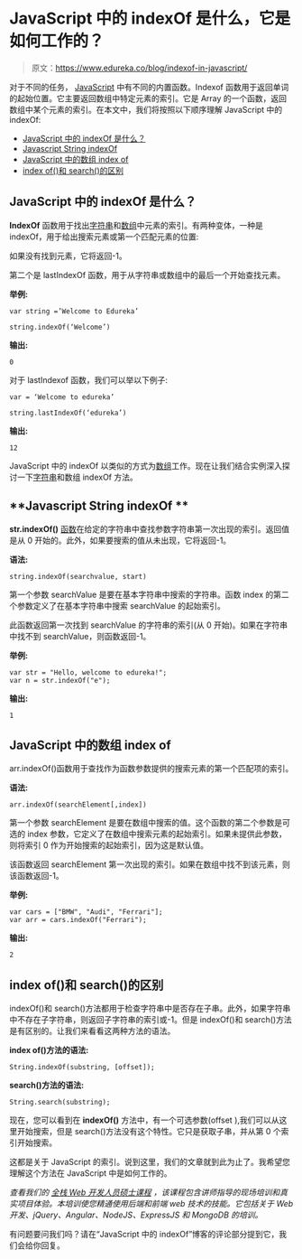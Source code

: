# JavaScript 中的 indexOf 是什么，它是如何工作的？

> 原文：<https://www.edureka.co/blog/indexof-in-javascript/>

对于不同的任务， [JavaScript](https://www.edureka.co/blog/javascript-tutorial/) 中有不同的内置函数。Indexof 函数用于返回单词的起始位置。它主要返回数组中特定元素的索引。它是 Array 的一个函数，返回数组中某个元素的索引。在本文中，我们将按照以下顺序理解 JavaScript 中的 indexOf:

*   [JavaScript 中的 indexOf 是什么？](#what)
*   [Javascript String indexOf](#string)
*   [JavaScript 中的数组 index of](#array)
*   [index of()和 search()的区别](#difference)

## **JavaScript 中的 indexOf 是什么？**

**IndexOf** 函数用于找出[字符串](https://www.edureka.co/blog/javascript-string-functions/)和[数组](https://www.edureka.co/blog/javascript-array/)中元素的索引。有两种变体，一种是 indexOf，用于给出搜索元素或第一个匹配元素的位置:

如果没有找到元素，它将返回-1。

第二个是 lastIndexOf 函数，用于从字符串或数组中的最后一个开始查找元素。

**举例:**

```
var string =’Welcome to Edureka’

string.indexOf(‘Welcome’)
```

**输出:**

```
0
```

对于 lastIndexof 函数，我们可以举以下例子:

```
var = ‘Welcome to edureka’

string.lastIndexOf(‘edureka’)
```

**输出:**

```
12
```

JavaScript 中的 indexOf 以类似的方式为[数组](https://www.edureka.co/blog/array-methods-in-javascript/)工作。现在让我们结合实例深入探讨一下[字符串](https://www.edureka.co/blog/javascript-string-functions/)和数组 indexOf 方法。

## **Javascript String indexOf **

**str.indexOf()** [函数](https://www.edureka.co/blog/javascript-functions/)在给定的字符串中查找参数字符串第一次出现的索引。返回值是从 0 开始的。此外，如果要搜索的值从未出现，它将返回-1。

**语法:**

```
string.indexOf(searchvalue, start)
```

第一个参数 searchValue 是要在基本字符串中搜索的字符串。函数 index 的第二个参数定义了在基本字符串中搜索 searchValue 的起始索引。

此函数返回第一次找到 searchValue 的字符串的索引(从 0 开始)。如果在字符串中找不到 searchValue，则函数返回-1。

**举例:**

```
var str = "Hello, welcome to edureka!";
var n = str.indexOf("e");
```

**输出:**

```
1
```

## **JavaScript 中的数组 index of**

arr.indexOf()函数用于查找作为函数参数提供的搜索元素的第一个匹配项的索引。

**语法:**

```
arr.indexOf(searchElement[,index])
```

第一个参数 searchElement 是要在数组中搜索的值。这个函数的第二个参数是可选的 index 参数，它定义了在数组中搜索元素的起始索引。如果未提供此参数，则将索引 0 作为开始搜索的起始索引，因为这是默认值。

该函数返回 searchElement 第一次出现的索引。如果在数组中找不到该元素，则该函数返回-1。

**举例:**

```
var cars = ["BMW", "Audi", "Ferrari"];
var arr = cars.indexOf("Ferrari");
```

**输出:**

```
2
```

## **index of()和 search()的区别**

indexOf()和 search()方法都用于检查字符串中是否存在子串。此外，如果字符串中不存在子字符串，则返回子字符串的索引或-1。但是 indexOf()和 search()方法是有区别的。让我们来看看这两种方法的语法。

**index of()方法的语法:**

```
String.indexOf(substring, [offset]);
```

**search()方法的语法:**

```
String.search(substring);
```

现在，您可以看到在 **indexOf()** 方法中，有一个可选参数(offset ),我们可以从这里开始搜索，但是 search()方法没有这个特性。它只是获取子串，并从第 0 个索引开始搜索。

这都是关于 JavaScript 的索引。说到这里，我们的文章就到此为止了。我希望您理解这个方法在 JavaScript 中是如何工作的。

*查看我们的  [全栈 Web 开发人员硕士课程](https://www.edureka.co/masters-program/full-stack-developer-training) ，该课程包含讲师指导的现场培训和真实项目体验。本培训使您精通使用后端和前端 web 技术的技能。它包括关于 Web 开发、jQuery、Angular、NodeJS、ExpressJS 和 MongoDB 的培训。*

有问题要问我们吗？请在“JavaScript 中的 indexOf”博客的评论部分提到它，我们会给你回复。